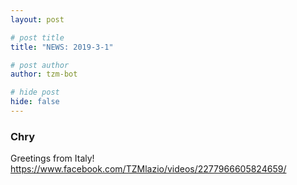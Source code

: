 ```yaml
---
layout: post

# post title
title: "NEWS: 2019-3-1"

# post author
author: tzm-bot

# hide post
hide: false
---
```


### Chry

Greetings from Italy!
https://www.facebook.com/TZMlazio/videos/2277966605824659/


